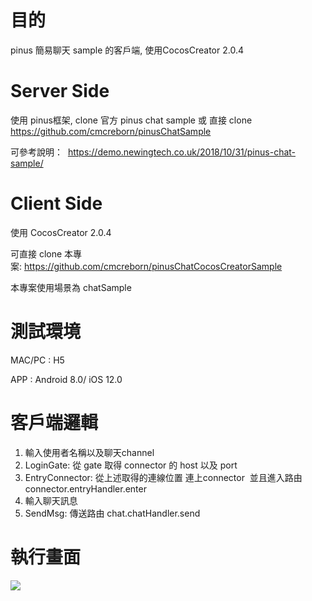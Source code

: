 # 目的
pinus 簡易聊天 sample 的客戶端, 使用CocosCreator 2.0.4

# Server Side
使用 pinus框架, clone 官方 pinus chat sample 或
直接 clone https://github.com/cmcreborn/pinusChatSample

可參考說明：  https://demo.newingtech.co.uk/2018/10/31/pinus-chat-sample/

# Client Side
使用 CocosCreator 2.0.4

可直接 clone 本專案: https://github.com/cmcreborn/pinusChatCocosCreatorSample

本專案使用場景為 chatSample

# 測試環境
MAC/PC : H5

APP : Android 8.0/ iOS 12.0

# 客戶端邏輯
1. 輸入使用者名稱以及聊天channel
2. LoginGate: 從 gate 取得 connector 的 host 以及 port
3. EntryConnector: 從上述取得的連線位置 連上connector  並且進入路由connector.entryHandler.enter
4. 輸入聊天訊息
5. SendMsg: 傳送路由 chat.chatHandler.send

# 執行畫面
<img style="vertical-align:middle;" src="https://demo.newingtech.co.uk/wp-content/uploads/2018/10/%E8%9E%A2%E5%B9%95%E5%BF%AB%E7%85%A7-2018-11-01-%E4%B8%8B%E5%8D%882.59.49-1024x573.png"/>


